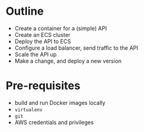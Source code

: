 Outline
===

- Create a container for a (simple) API
- Create an ECS cluster
- Deploy the API to ECS
- Configure a load balancer, send traffic to the API
- Scale the API up
- Make a change, and deploy a new version

Pre-requisites
===

- build and run Docker images locally
- `virtualenv`
- `git`
- AWS credentials and privileges
